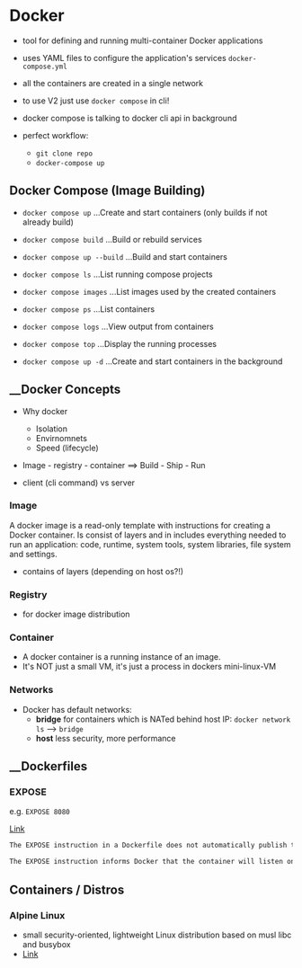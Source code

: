 # Docker

- tool for defining and running multi-container Docker applications
- uses YAML files to configure the application's services `docker-compose.yml`
- all the containers are created in a single network
- to use V2 just use `docker compose` in cli!
- docker compose is talking to docker cli api in background

- perfect workflow:
  - `git clone repo`
  - `docker-compose up`

## Docker Compose (Image Building)

- `docker compose up`  ...Create and start containers (only builds if not already build)
- `docker compose build`  ...Build or rebuild services
- `docker compose up --build`  ...Build and start containers

- `docker compose ls`  ...List running compose projects
- `docker compose images`  ...List images used by the created containers
- `docker compose ps`  ...List containers
- `docker compose logs`  ...View output from containers
- `docker compose top`  ...Display the running processes

- `docker compose up -d`  ...Create and start containers in the background

## __Docker Concepts

- Why docker
  - Isolation
  - Envirnomnets
  - Speed (lifecycle)

- Image - registry - container ==> Build - Ship - Run
- client (cli command) vs server

### Image

A docker image is a read-only template with instructions for creating a Docker container. Is consist of layers and in includes everything needed to run an application: code, runtime, system tools, system libraries, file system and settings.

- contains of layers (depending on host os?!)

### Registry

- for docker image distribution

### Container

- A docker container is a running instance of an image.
- It's NOT just a small VM, it's just a process in dockers mini-linux-VM

### Networks

- Docker has default networks:
  - **bridge** for containers which is NATed behind host IP: `docker network ls` --> `bridge`
  - **host** less security, more performance

## __Dockerfiles

### EXPOSE

e.g. `EXPOSE 8080`

[Link](https://docs.docker.com/engine/reference/builder/#expose)

```txt
The EXPOSE instruction in a Dockerfile does not automatically publish the exposed port to the host machine. Instead, it serves as a form of documentation, indicating the ports that the container will listen on at runtime.

The EXPOSE instruction informs Docker that the container will listen on the specified port(s) and allows other containers to communicate with it on those ports. However, it does not make the container's ports accessible from the host machine or the outside world by default.
```

## Containers / Distros

### Alpine Linux

- small security-oriented, lightweight Linux distribution based on musl libc and busybox
- [Link](https://alpinelinux.org/)
